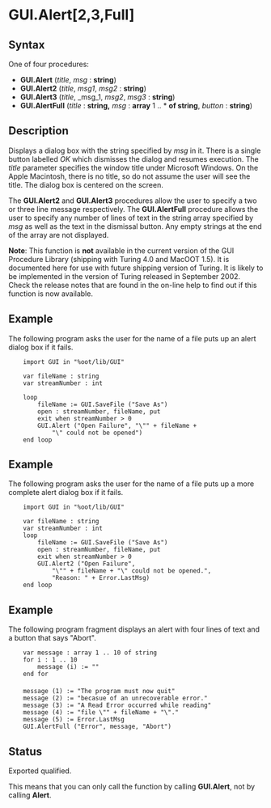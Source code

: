 
# GUI.Alert[2,3,Full]

## Syntax
One of four procedures:   

- **GUI.Alert** (_title_, _msg_ : **string**)   
- **GUI.Alert2** (_title_, _msg1_, _msg2_ : **string**)   
- **GUI.Alert3** (_title_, _msg_1, _msg2_, _msg3_ : **string**)
- **GUI.AlertFull** (_title_ : **string,** _msg_ : **array** 1 .. * **of string**, _button_ : **string**)

## Description
Displays a dialog box with the string specified by _msg_ in it. There is a single button labelled _OK_ which dismisses the dialog and resumes execution. The _title_ parameter specifies the window title under Microsoft Windows. On the Apple Macintosh, there is no title, so do not assume the user will see the title. The dialog box is centered on the screen.

The **GUI.Alert2** and **GUI.Alert3** procedures allow the user to specify a two or three line message respectively. The **GUI.AlertFull** procedure allows the user to specify any number of lines of text in the string array specified by _msg_ as well as the text in the dismissal button. Any empty strings at the end of the array are not displayed.

**Note**: This function is **not** available in the current version of the GUI Procedure Library (shipping with Turing 4.0 and MacOOT 1.5). It is documented here for use with future shipping version of Turing. It is likely to be implemented in the version of Turing released in September 2002. Check the release notes that are found in the on-line help to find out if this function is now available.


## Example
The following program asks the user for the name of a file puts up an alert dialog box if it fails.

        import GUI in "%oot/lib/GUI"
        
        var fileName : string
        var streamNumber : int
        
        loop
            fileName := GUI.SaveFile ("Save As")
            open : streamNumber, fileName, put
            exit when streamNumber > 0
            GUI.Alert ("Open Failure", "\"" + fileName + 
                "\" could not be opened")
        end loop
        
## Example
The following program asks the user for the name of a file puts up a more complete alert dialog box if it fails.

        import GUI in "%oot/lib/GUI"
        
        var fileName : string
        var streamNumber : int
        loop
            fileName := GUI.SaveFile ("Save As")
            open : streamNumber, fileName, put
            exit when streamNumber > 0
            GUI.Alert2 ("Open Failure", 
                "\"" + fileName + "\" could not be opened.",
                "Reason: " + Error.LastMsg)
        end loop
## Example
The following program fragment displays an alert with four lines of text and a button that says "Abort".

        var message : array 1 .. 10 of string
        for i : 1 .. 10
            message (i) := ""
        end for
        
        message (1) := "The program must now quit"
        message (2) := "becasue of an unrecoverable error."
        message (3) := "A Read Error occurred while reading"
        message (4) := "file \"" + fileName + "\"."
        message (5) := Error.LastMsg
        GUI.AlertFull ("Error", message, "Abort")
## Status
Exported qualified.

This means that you can only call the function by calling **GUI.Alert**, not by calling **Alert**.

                        
